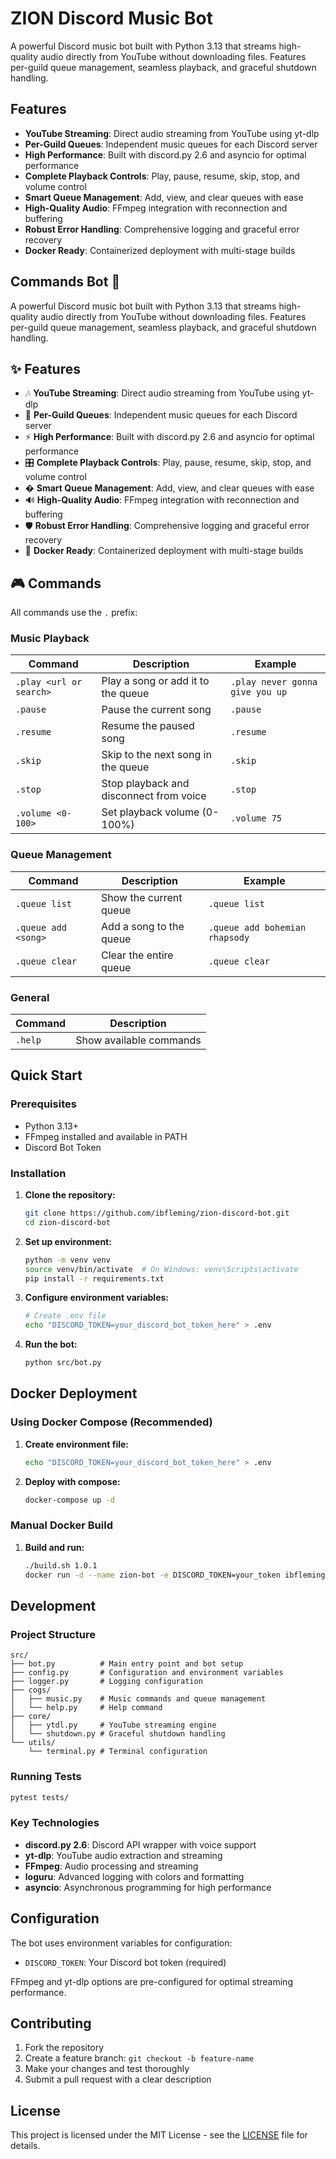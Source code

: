 # ZION Discord Music Bot

A powerful Discord music bot built with Python 3.13 that streams high-quality audio directly from YouTube without downloading files. Features per-guild queue management, seamless playback, and graceful shutdown handling.

## Features

- **YouTube Streaming**: Direct audio streaming from YouTube using yt-dlp
- **Per-Guild Queues**: Independent music queues for each Discord server
- **High Performance**: Built with discord.py 2.6 and asyncio for optimal performance
- **Complete Playback Controls**: Play, pause, resume, skip, stop, and volume control
- **Smart Queue Management**: Add, view, and clear queues with ease
- **High-Quality Audio**: FFmpeg integration with reconnection and buffering
- **Robust Error Handling**: Comprehensive logging and graceful error recovery
- **Docker Ready**: Containerized deployment with multi-stage builds

## Commands Bot 🎵

A powerful Discord music bot built with Python 3.13 that streams high-quality audio directly from YouTube without downloading files. Features per-guild queue management, seamless playback, and graceful shutdown handling.

## ✨ Features

- 🎶 **YouTube Streaming**: Direct audio streaming from YouTube using yt-dlp
- 📱 **Per-Guild Queues**: Independent music queues for each Discord server
- ⚡ **High Performance**: Built with discord.py 2.6 and asyncio for optimal performance
- 🎛️ **Complete Playback Controls**: Play, pause, resume, skip, stop, and volume control
- � **Smart Queue Management**: Add, view, and clear queues with ease
- 🔊 **High-Quality Audio**: FFmpeg integration with reconnection and buffering
- 🛡️ **Robust Error Handling**: Comprehensive logging and graceful error recovery
- 🐳 **Docker Ready**: Containerized deployment with multi-stage builds

## 🎮 Commands

All commands use the `.` prefix:

### Music Playback
| Command | Description | Example |
|---------|-------------|---------|
| `.play <url or search>` | Play a song or add it to the queue | `.play never gonna give you up` |
| `.pause` | Pause the current song | `.pause` |
| `.resume` | Resume the paused song | `.resume` |
| `.skip` | Skip to the next song in the queue | `.skip` |
| `.stop` | Stop playback and disconnect from voice | `.stop` |
| `.volume <0-100>` | Set playback volume (0-100%) | `.volume 75` |

### Queue Management
| Command | Description | Example |
|---------|-------------|---------|
| `.queue list` | Show the current queue | `.queue list` |
| `.queue add <song>` | Add a song to the queue | `.queue add bohemian rhapsody` |
| `.queue clear` | Clear the entire queue | `.queue clear` |

### General
| Command | Description |
|---------|-------------|
| `.help` | Show available commands |

## Quick Start

### Prerequisites
- Python 3.13+
- FFmpeg installed and available in PATH
- Discord Bot Token

### Installation

1. **Clone the repository:**
   ```bash
   git clone https://github.com/ibfleming/zion-discord-bot.git
   cd zion-discord-bot
   ```

2. **Set up environment:**
   ```bash
   python -m venv venv
   source venv/bin/activate  # On Windows: venv\Scripts\activate
   pip install -r requirements.txt
   ```

3. **Configure environment variables:**
   ```bash
   # Create .env file
   echo "DISCORD_TOKEN=your_discord_bot_token_here" > .env
   ```

4. **Run the bot:**
   ```bash
   python src/bot.py
   ```

## Docker Deployment

### Using Docker Compose (Recommended)

1. **Create environment file:**
   ```bash
   echo "DISCORD_TOKEN=your_discord_bot_token_here" > .env
   ```

2. **Deploy with compose:**
   ```bash
   docker-compose up -d
   ```

### Manual Docker Build

1. **Build and run:**
   ```bash
   ./build.sh 1.0.1
   docker run -d --name zion-bot -e DISCORD_TOKEN=your_token ibfleming/zion-discord-bot:latest
   ```

## Development

### Project Structure

```plaintext
src/
├── bot.py          # Main entry point and bot setup
├── config.py       # Configuration and environment variables  
├── logger.py       # Logging configuration
├── cogs/
│   ├── music.py    # Music commands and queue management
│   └── help.py     # Help command
├── core/
│   ├── ytdl.py     # YouTube streaming engine
│   └── shutdown.py # Graceful shutdown handling
└── utils/
    └── terminal.py # Terminal configuration
```

### Running Tests
```bash
pytest tests/
```

### Key Technologies
- **discord.py 2.6**: Discord API wrapper with voice support
- **yt-dlp**: YouTube audio extraction and streaming
- **FFmpeg**: Audio processing and streaming
- **loguru**: Advanced logging with colors and formatting
- **asyncio**: Asynchronous programming for high performance

## Configuration

The bot uses environment variables for configuration:

- `DISCORD_TOKEN`: Your Discord bot token (required)

FFmpeg and yt-dlp options are pre-configured for optimal streaming performance.

## Contributing

1. Fork the repository
2. Create a feature branch: `git checkout -b feature-name`
3. Make your changes and test thoroughly
4. Submit a pull request with a clear description

## License

This project is licensed under the MIT License - see the [LICENSE](LICENSE) file for details.
